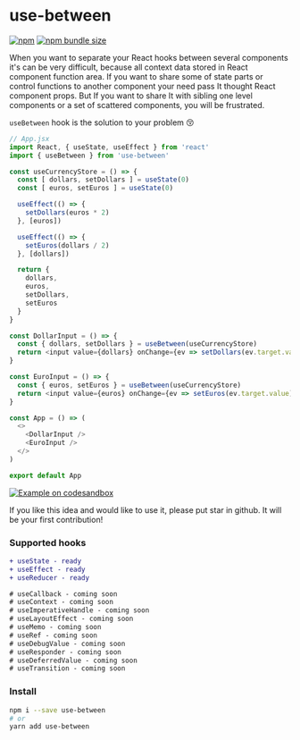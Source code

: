 # use-between

[![npm](https://img.shields.io/npm/v/use-between?style=flat-square)](https://www.npmjs.com/package/use-between) [![npm bundle size](https://img.shields.io/bundlephobia/minzip/use-between?style=flat-square)](https://bundlephobia.com/result?p=use-between)

When you want to separate your React hooks between several components it's can be very difficult, because all context data stored in React component function area.
If you want to share some of state parts or control functions to another component your need pass It thought React component props. But If you want to share It with sibling one level components or a set of scattered components, you will be frustrated.

`useBetween` hook is the solution to your problem :kissing_closed_eyes:

```javascript
// App.jsx
import React, { useState, useEffect } from 'react'
import { useBetween } from 'use-between'

const useCurrencyStore = () => {
  const [ dollars, setDollars ] = useState(0)
  const [ euros, setEuros ] = useState(0)

  useEffect(() => {
    setDollars(euros * 2)
  }, [euros])

  useEffect(() => {
    setEuros(dollars / 2)
  }, [dollars])

  return {
    dollars,
    euros,
    setDollars,
    setEuros
  }
}

const DollarInput = () => {
  const { dollars, setDollars } = useBetween(useCurrencyStore)
  return <input value={dollars} onChange={ev => setDollars(ev.target.value)} />
}

const EuroInput = () => {
  const { euros, setEuros } = useBetween(useCurrencyStore)
  return <input value={euros} onChange={ev => setEuros(ev.target.value)} />
}

const App = () => (
  <>
    <DollarInput />
    <EuroInput />
  </>
)

export default App
```
[![Example on codesandbox](https://codesandbox.io/static/img/play-codesandbox.svg)](https://codesandbox.io/s/github/betula/use-between/tree/master/examples/basic-usage)

If you like this idea and would like to use it, please put star in github. It will be your first contribution!

### Supported hooks

```diff
+ useState - ready
+ useEffect - ready
+ useReducer - ready

# useCallback - coming soon
# useContext - coming soon
# useImperativeHandle - coming soon
# useLayoutEffect - coming soon
# useMemo - coming soon
# useRef - coming soon
# useDebugValue - coming soon
# useResponder - coming soon
# useDeferredValue - coming soon
# useTransition - coming soon
```

### Install

```sh
npm i --save use-between
# or
yarn add use-between
```
